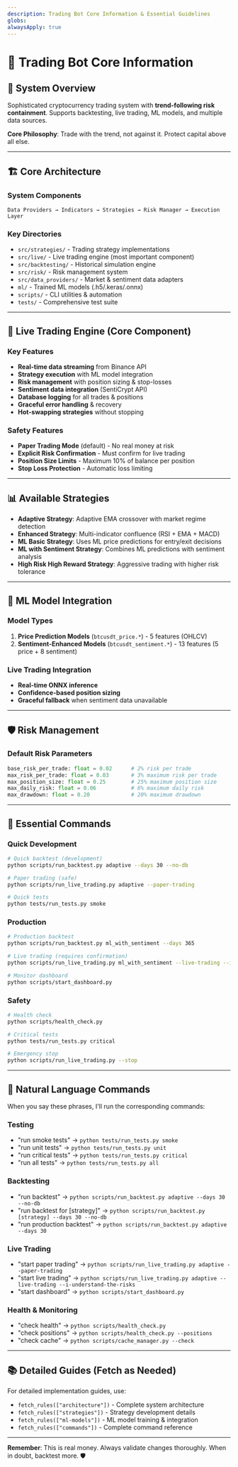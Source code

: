 ```yaml
---
description: Trading Bot Core Information & Essential Guidelines
globs: 
alwaysApply: true
---
```


# 🤖 Trading Bot Core Information

## 🎯 System Overview

Sophisticated cryptocurrency trading system with **trend-following risk containment**. Supports backtesting, live trading, ML models, and multiple data sources.

**Core Philosophy**: Trade with the trend, not against it. Protect capital above all else.

---

## 🏗️ Core Architecture

### **System Components**
```
Data Providers → Indicators → Strategies → Risk Manager → Execution Layer
```

### **Key Directories**
- `src/strategies/` - Trading strategy implementations
- `src/live/` - Live trading engine (most important component)
- `src/backtesting/` - Historical simulation engine
- `src/risk/` - Risk management system
- `src/data_providers/` - Market & sentiment data adapters
- `ml/` - Trained ML models (.h5/.keras/.onnx)
- `scripts/` - CLI utilities & automation
- `tests/` - Comprehensive test suite

---

## 🚀 Live Trading Engine (Core Component)

### **Key Features**
- **Real-time data streaming** from Binance API
- **Strategy execution** with ML model integration
- **Risk management** with position sizing & stop-losses
- **Sentiment data integration** (SentiCrypt API)
- **Database logging** for all trades & positions
- **Graceful error handling** & recovery
- **Hot-swapping strategies** without stopping

### **Safety Features**
- **Paper Trading Mode** (default) - No real money at risk
- **Explicit Risk Confirmation** - Must confirm for live trading
- **Position Size Limits** - Maximum 10% of balance per position
- **Stop Loss Protection** - Automatic loss limiting

---

## 📊 Available Strategies

- **Adaptive Strategy**: Adaptive EMA crossover with market regime detection
- **Enhanced Strategy**: Multi-indicator confluence (RSI + EMA + MACD)
- **ML Basic Strategy**: Uses ML price predictions for entry/exit decisions
- **ML with Sentiment Strategy**: Combines ML predictions with sentiment analysis
- **High Risk High Reward Strategy**: Aggressive trading with higher risk tolerance

---

## 🧠 ML Model Integration

### **Model Types**
1. **Price Prediction Models** (`btcusdt_price.*`) - 5 features (OHLCV)
2. **Sentiment-Enhanced Models** (`btcusdt_sentiment.*`) - 13 features (5 price + 8 sentiment)

### **Live Trading Integration**
- **Real-time ONNX inference**
- **Confidence-based position sizing**
- **Graceful fallback** when sentiment data unavailable

---

## 🛡️ Risk Management

### **Default Risk Parameters**
```python
base_risk_per_trade: float = 0.02      # 2% risk per trade
max_risk_per_trade: float = 0.03       # 3% maximum risk per trade
max_position_size: float = 0.25        # 25% maximum position size
max_daily_risk: float = 0.06           # 6% maximum daily risk
max_drawdown: float = 0.20             # 20% maximum drawdown
```

---

## 🔧 Essential Commands

### **Quick Development**
```bash
# Quick backtest (development)
python scripts/run_backtest.py adaptive --days 30 --no-db

# Paper trading (safe)
python scripts/run_live_trading.py adaptive --paper-trading

# Quick tests
python tests/run_tests.py smoke
```

### **Production**
```bash
# Production backtest
python scripts/run_backtest.py ml_with_sentiment --days 365

# Live trading (requires confirmation)
python scripts/run_live_trading.py ml_with_sentiment --live-trading --i-understand-the-risks

# Monitor dashboard
python scripts/start_dashboard.py
```

### **Safety**
```bash
# Health check
python scripts/health_check.py

# Critical tests
python tests/run_tests.py critical

# Emergency stop
python scripts/run_live_trading.py --stop
```

---

## 🎯 Natural Language Commands

When you say these phrases, I'll run the corresponding commands:

### **Testing**
- "run smoke tests" → `python tests/run_tests.py smoke`
- "run unit tests" → `python tests/run_tests.py unit`
- "run critical tests" → `python tests/run_tests.py critical`
- "run all tests" → `python tests/run_tests.py all`

### **Backtesting**
- "run backtest" → `python scripts/run_backtest.py adaptive --days 30 --no-db`
- "run backtest for [strategy]" → `python scripts/run_backtest.py [strategy] --days 30 --no-db`
- "run production backtest" → `python scripts/run_backtest.py adaptive --days 30`

### **Live Trading**
- "start paper trading" → `python scripts/run_live_trading.py adaptive --paper-trading`
- "start live trading" → `python scripts/run_live_trading.py adaptive --live-trading --i-understand-the-risks`
- "start dashboard" → `python scripts/start_dashboard.py`

### **Health & Monitoring**
- "check health" → `python scripts/health_check.py`
- "check positions" → `python scripts/health_check.py --positions`
- "check cache" → `python scripts/cache_manager.py --check`

---

## 📚 Detailed Guides (Fetch as Needed)

For detailed implementation guides, use:
- `fetch_rules(["architecture"])` - Complete system architecture
- `fetch_rules(["strategies"])` - Strategy development details
- `fetch_rules(["ml-models"])` - ML model training & integration
- `fetch_rules(["commands"])` - Complete command reference

---

**Remember**: This is real money. Always validate changes thoroughly. When in doubt, backtest more. 🛡️
